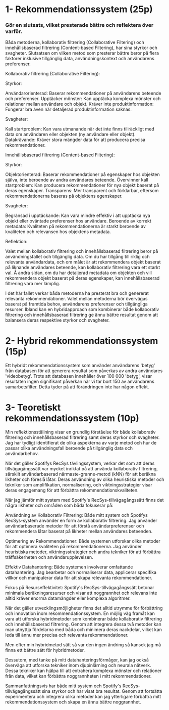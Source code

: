 # 1- Rekommendationssystem (25p)
### Gör en slutsats, vilket presterade bättre och reflektera över varför.

Båda metoderna, kollaborativ filtrering (Collaborative Filtering) och innehållsbaserad filtrering (Content-based Filtering), har sina styrkor och svagheter. Slutsatsen om vilken metod som presterar bättre beror på flera faktorer inklusive tillgänglig data, användningskontext och användarens preferenser.

Kollaborativ filtrering (Collaborative Filtering):

Styrkor:

Användarorienterad: Baserar rekommendationer på användarens beteende och preferenser.
Upptäcker mönster: Kan upptäcka komplexa mönster och relationer mellan användare och objekt.
Kräver inte produktinformation: Fungerar bra även när detaljerad produktinformation saknas.

Svagheter:

Kall startproblem: Kan vara utmanande när det inte finns tillräckligt med data om användaren eller objekten (ny användare eller objekt).
Datakrävande: Kräver stora mängder data för att producera precisa rekommendationer.


Innehållsbaserad filtrering (Content-based Filtering):

Styrkor:

Objektorienterad: Baserar rekommendationer på egenskaper hos objekten själva, inte beroende av andra användares beteende.
Övervinner kall startproblem: Kan producera rekommendationer för nya objekt baserat på deras egenskaper.
Transparens: Mer transparent och förklarbar, eftersom rekommendationerna baseras på objektens egenskaper.

Svagheter:

Begränsad i upptäckande: Kan vara mindre effektiv i att upptäcka nya objekt eller oväntade preferenser hos användare.
Beroende av korrekt metadata: Kvaliteten på rekommendationerna är starkt beroende av kvaliteten och relevansen hos objektens metadata.

Reflektion:

Valet mellan kollaborativ filtrering och innehållsbaserad filtrering beror på användningsfallet och tillgänglig data. Om du har tillgång till riklig och relevanta användardata, och om målet är att rekommendera objekt baserat på liknande användares beteende, kan kollaborativ filtrering vara ett starkt val. Å andra sidan, om du har detaljerad metadata om objekten och vill rekommendera objekt baserat på deras egenskaper, kan innehållsbaserad filtrering vara mer lämplig.

I det här fallet verkar båda metoderna ha presterat bra och genererat relevanta rekommendationer. Valet mellan metoderna bör övervägas baserat på framtida behov, användarens preferenser och tillgängliga resurser. Ibland kan en hybridapproach som kombinerar både kollaborativ filtrering och innehållsbaserad filtrering ge ännu bättre resultat genom att balansera deras respektive styrkor och svagheter.



# 2- Hybrid rekommendationssystem (15p)
Ett hybridt rekommendationssystem som använder användarens 'betyg' från databasen för att generera resultat som påverkas av andra användares 'videobetyg'. Trots att databasen innehåller över 100 000 'betyg', visar resultaten ingen signifikant påverkan när vi tar bort 150 av användarens samarbetsfilter. Detta tyder på att förändringen inte har någon effekt.

# 3- Teoretiskt rekommendationssystem (10p)

Min reflektionsställning visar en grundlig förståelse för både kollaborativ filtrering och innehållsbaserad filtrering samt deras styrkor och svagheter. Jag har tydligt identifierat de olika aspekterna av varje metod och hur de passar olika användningsfall beroende på tillgänglig data och användarbehov.

När det gäller Spotifys RecSys tävlingssystem, verkar det som att deras tillvägagångssätt var mycket inriktat på att använda kollaborativ filtrering, särskilt användarbaserad närmaste-granne-metod (kNN) för att beräkna likheter och föreslå låtar. Deras användning av olika heuristiska metoder och tekniker som amplifikation, normalisering, och viktningsstrategier visar deras engagemang för att förbättra rekommendationskvaliteten.

När jag jämför mitt system med Spotify's RecSys-tillvägagångssätt finns det några likheter och områden som  båda fokuserar på:

Användning av Kollaborativ Filtrering: Både mitt system och Spotifys RecSys-system använder en form av kollaborativ filtrering. Jag använder användarbaserade metoder för att förstå användarpreferenser och rekommendera låtar baserat på likheter mellan användares beteenden.

Optimering av Rekommendationer: Både systemen utforskar olika metoder för att optimera kvaliteten på rekommendationerna. Jag använder heuristiska metoder, viktningsstrategier och andra tekniker för att förbättra träffsäkerheten och användarupplevelsen.

Effektiv Datahantering: Både systemen involverar omfattande datahantering. Jag bearbetar och normaliserar data, applicerar specifika villkor och manipulerar data för att skapa relevanta rekommendationer.

Fokus på Resurseffektivitet: Spotify's RecSys-tillvägagångssätt betonar minimala beräkningsresurser och visar att noggrannhet och relevans inte alltid kräver enorma datamängder eller komplexa algoritmer.

När det gäller utvecklingsmöjligheter finns det alltid utrymme för förbättring och innovation inom rekommendationssystem. En möjlig väg framåt kan vara att utforska hybridmetoder som kombinerar både kollaborativ filtrering och innehållsbaserad filtrering. Genom att integrera dessa två metoder kan man utnyttja fördelarna med båda och minimera deras nackdelar, vilket kan leda till ännu mer precisa och relevanta rekommendationer.

Men efter min hybridmetod sätt så var den ingen ändring så kansek jag må finna ett bättre sätt för hybridmetoder.

Dessutom, med tanke på mitt datahanteringsförmågor, kan jag också överväga att utforska tekniker inom djupinlärning och neurala nätverk. Dessa tekniker kan hjälpa till att extrahera komplexa mönster och relationer från data, vilket kan förbättra noggrannheten i mitt rekommendationer.

Sammanfattningsvis har både mitt system och Spotify's RecSys-tillvägagångssätt sina styrkor och har visat bra resultat. Genom att fortsätta experimentera och integrera olika metoder kan jag ytterligare förbättra mitt rekommendationssystem och skapa en ännu bättre noggrannhet.